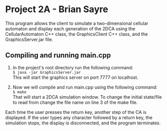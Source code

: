# Project 2A - Brian Sayre
 This program allows the client to simulate a two-dimensional cellular automaton and display each generation of the 2DCA using the CellularAutomaton C++ class, the GraphicsClient C++ class, and the GraphicsServer.jar file.

## Compiling and running main.cpp
1. In the project's root directory run the following command:  
```$ java -jar GraphicsServer.jar```  
This will start the graphics server on port 7777 on localhost.

2. Now we will compile and run main.cpp using the following command:  
```$ make```    
That will start a 2DCA simulation window. To change the initial state/file to read from change the file name on line 3 of the make file.  
  
Each time the user presses the return key, another step of the CA is displayed.  If the user types any character followed by a return key, the simulation stops, the display is disconnected, and the program terminates. 